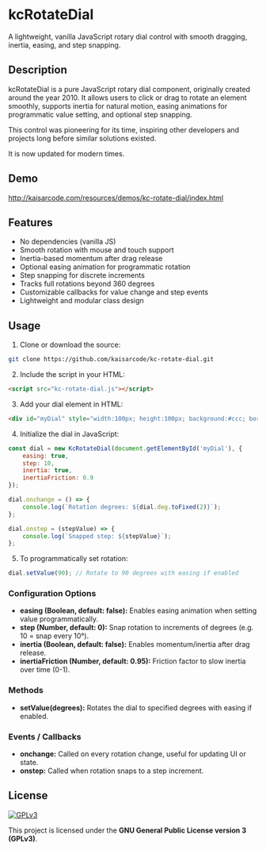 # kcRotateDial

A lightweight, vanilla JavaScript rotary dial control with smooth dragging, inertia, easing, and step snapping.

## Description

kcRotateDial is a pure JavaScript rotary dial component, originally created around the year 2010. It allows users to click or drag to rotate an element smoothly, supports inertia for natural motion, easing animations for programmatic value setting, and optional step snapping.

This control was pioneering for its time, inspiring other developers and projects long before similar solutions existed.

It is now updated for modern times.

## Demo

http://kaisarcode.com/resources/demos/kc-rotate-dial/index.html

## Features

- No dependencies (vanilla JS)
- Smooth rotation with mouse and touch support
- Inertia-based momentum after drag release
- Optional easing animation for programmatic rotation
- Step snapping for discrete increments
- Tracks full rotations beyond 360 degrees
- Customizable callbacks for value change and step events
- Lightweight and modular class design

## Usage

1. Clone or download the source:

```bash
git clone https://github.com/kaisarcode/kc-rotate-dial.git
```

2. Include the script in your HTML:

```html
<script src="kc-rotate-dial.js"></script>
```

3. Add your dial element in HTML:

```html
<div id="myDial" style="width:100px; height:100px; background:#ccc; border-radius:50%;"></div>
```

4. Initialize the dial in JavaScript:

```js
const dial = new KcRotateDial(document.getElementById('myDial'), {
    easing: true,
    step: 10,
    inertia: true,
    inertiaFriction: 0.9
});

dial.onchange = () => {
    console.log(`Rotation degrees: ${dial.deg.toFixed(2)}`);
};

dial.onstep = (stepValue) => {
    console.log(`Snapped step: ${stepValue}`);
};
```

5. To programmatically set rotation:

```js
dial.setValue(90); // Rotate to 90 degrees with easing if enabled
```

### Configuration Options

- **easing (Boolean, default: false):** Enables easing animation when setting value programmatically.
- **step (Number, default: 0):** Snap rotation to increments of degrees (e.g. 10 = snap every 10°).
- **inertia (Boolean, default: false):** Enables momentum/inertia after drag release.
- **inertiaFriction (Number, default: 0.95):** Friction factor to slow inertia over time (0-1).

### Methods

- **setValue(degrees):** Rotates the dial to specified degrees with easing if enabled.

### Events / Callbacks

- **onchange:** Called on every rotation change, useful for updating UI or state.
- **onstep:** Called when rotation snaps to a step increment.

## License

[![GPLv3](https://www.gnu.org/graphics/gplv3-127x51.png)](https://www.gnu.org/licenses/gpl-3.0.html)

This project is licensed under the **GNU General Public License version 3 (GPLv3)**.
